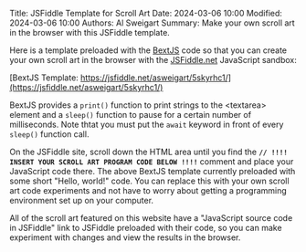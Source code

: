 Title: JSFiddle Template for Scroll Art
Date: 2024-03-06 10:00
Modified: 2024-03-06 10:00
Authors: Al Sweigart
Summary: Make your own scroll art in the browser with this JSFiddle template.

Here is a template preloaded with the [BextJS](https://github.com/asweigart/bextjs) code so that you can create your own scroll art in the browser with the [JSFiddle.net](https://jsfiddle.net) JavaScript sandbox:

[BextJS Template: https://jsfiddle.net/asweigart/5skyrhc1/](https://jsfiddle.net/asweigart/5skyrhc1/)

BextJS provides a `print()` function to print strings to the &lt;textarea&gt; element and a `sleep()` function to pause for a certain number of milliseconds. Note thtat you must put the `await` keyword in front of every `sleep()` function call.

On the JSFiddle site, scroll down the HTML area until you find the **`// !!!! INSERT YOUR SCROLL ART PROGRAM CODE BELOW !!!!`** comment and place your JavaScript code there. The above BextJS template currently preloaded with some short "Hello, world!" code. You can replace this with your own scroll art code experiments and not have to worry about getting a programming environment set up on your computer.

All of the scroll art featured on this website have a "JavaScript source code in JSFiddle" link to JSFiddle preloaded with their code, so you can make experiment with changes and view the results in the browser.